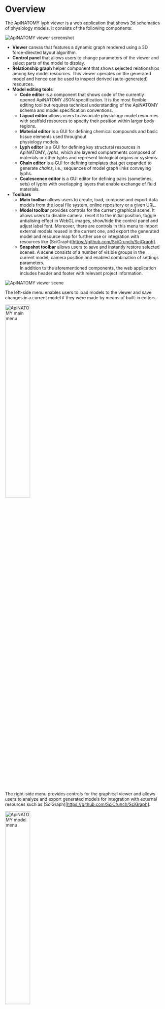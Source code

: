 # Overview
 
The ApiNATOMY lyph viewer is a web application that shows 3d schematics of physiology models. 
It consists of the following components:

<img src="asset/overview-annotated.png" alt="ApiNATOMY viewer screenshot">

* **Viewer** canvas that features a dynamic graph rendered using a 3D force-directed layout algorithm.
* **Control panel** that allows users to change parameters of the viewer and select parts of the model to display.
* **Relationship graph** helper component that shows selected relationships among key model resources. This viewer 
  operates on the generated model and hence can be used to inspect derived (auto-generated) resources.  
* **Model editing tools** 
  * **Code editor** is a component that shows code of the currently opened ApiNATOMY JSON specification. It is the 
    most flexible editing tool but requires technical understanding of the ApiNATOMY schema and model specification conventions.         
  * **Layout editor** allows users to associate physiology model resources with scaffold resources 
  to specify their position within larger body regions. 
  * **Material editor** is a GUI for defining chemical compounds and basic tissue elements used throughout  
    physiology models.
  * **Lyph editor** is a GUI for defining key structural resources in ApiNATOMY, *lyphs*, which are layered 
    compartments composed of materials or other lyphs and represent biological organs or systems.
  * **Chain editor** is a GUI for defining templates that get expanded to generate *chains*, i.e., sequences
    of model graph links conveying lyphs.  
  * **Coalescence editor** is a GUI editor for defining pairs (sometimes, sets) of lyphs with overlapping layers that 
    enable exchange of fluid materials.  
* **Toolbars**
  * **Main toolbar** allows users to create, load, compose and export data models from the local file system,
    online repository or a given URL. 
  * **Model toolbar** provides controls for the current graphical scene. It allows users to disable camera, reset it to the 
    initial position, toggle antialising effect in WebGL images, show/hide the control panel and adjust label font. 
    Moreover, there are controls in this menu to import external models reused in the current one, and export the generated model 
    and resource map for further use or integration with resources like (SciGraph)[https://github.com/SciCrunch/SciGraph]. 
  * **Snapshot toolbar** allows users to save and instantly restore selected scenes. A scene consists of a number of
    visible groups in the current model, camera position and enabled combination of settings parameters.  
In addition to the aforementioned components, the web application includes header and footer with relevant project information.
 
<img src="asset/overview-zoomed.png" alt="ApiNATOMY viewer scene">

The left-side menu enables users to load models to the viewer and save changes in a current model if they were made by 
means of built-in editors.

<img src="asset/overview-menuMain.png" width="40%" alt="ApiNATOMY main menu">

The right-side menu provides controls for the graphical viewer and allows users to analyze and export generated models
for integration with external resources such as (SciGraph)[https://github.com/SciCrunch/SciGraph].

<img src="asset/overview-menuModel.png" width="40%" alt="ApiNATOMY model menu">

The bottom menu consists of two parts: 
* the first part provides operations to create, load and save snapshot models;
* the second part provides controls to manage states of the current (created or loaded) snapshot model; 

<img src="asset/overview-menuSnapshot.png" width="40%" alt="ApiNATOMY model menu">

## Settings panel

The settings panel contains a number of accordion panels with titles that help to locate necessary groups of GUI controls. 
Accordions are useful to toggle between hiding and showing large amount of information.

The very first panel, `Variance`, can be used to view model variations for selected clades. 
This panel is context-dependent and only appears when a model has variances. See explanation of variance modeling in
our [examples](./examples.html).

The panel named `Highlighted` shows the information about a highlighted visual resource. To highlight a resource in the
WebGL scene, place mouse over it.
Connectivity model resources such as nodes, links and lyphs, as well as equivalent scaffold model 
resources - vertices, wires, and regions - can be highlighted.  
The corresponding visual object gets emphasized with red color, and an overlay label with identifier and, if present, name, 
appears next to it. The `Highlighted` panel can be consulted to see more information about the resource. 
It gets reset if the mouse moves away from the resource.

<img src="asset/overview-highlighted.png" width="40%" alt="ApiNATOMY highlighted resource">

The panel named `Selected` shows the information about a selected visual resource. To select a resource in the
WebGL scene, click on it with your mouse. Connectivity model resources such as nodes, links and lyphs, as well as equivalent scaffold model 
resources - vertices, wires, and regions - can be selected. The corresponding visual object gets emphasized with green color.
The `Selected` panel can be consulted to see more information about the resource. The information stays in place unless
a user selects another resource or clicks on an empty space to reset the panel.  

<img src="asset/overview-selected.png" width="40%" alt="ApiNATOMY selected resource">

The next two panels, `Groups` and `Dynamic groups`, allow users to display ApiNATOMY groups or their combinations.
The Groups panel lists groups which are either explicitly defined in the input model or generated to contain resources
that belong to an expanded template such as a chain. Using toggle buttons, a user may modify the group's resource visibility
setting.

<img src="asset/overview-groups.png" width="40%" alt="ApiNATOMY groups">

The Dynamic groups panel shows groups automatically generated by:
* the so-called `Neurulator` algorithm, or by 
* the [SciGraph](https://github.com/SciCrunch/SciGraph) query handling method. 

The Neurulator algorithm runs on a new model load and searches for closed 
components, i.e., subgraph components encompassed by the lyphs of type `BAG` on all its ends.

The query handling method maps SciGraph resources fulfilling Cypher queries aka 
`List all the neuronal processes for somas located in [start-id]` into ApiNATOMY model identifiers and encompasses all such 
resources into corresponding dynamic groups. The viewer loads a set of predefined queries from a file `data\queries.json` and their
execution depends on the availability of a SciGraph REST endpoints, currently set to   
[http://sparc-data.scicrunch.io:9000/scigraph](http://sparc-data.scicrunch.io:9000/scigraph).
The query execution dialog can be opened via the right-hand model menu:

<img src="asset/overview-query.png" width="40%" alt="ApiNATOMY groups">

<img src="asset/overview-queryOptions.png" width="40%" alt="ApiNATOMY groups">

<img src="asset/overview-querySelected.png" width="40%" alt="ApiNATOMY groups">

Another context-dependent accordion panel, `Scaffolds`, appears for connectivity models with integrated scaffolds 
or when a scaffold model itself is opened in the viewer. It works exactly like the Groups panel for the connectivity model
but is applied to the components of a scaffold. Components combine anchors, wires and regions of a scaffold exactly like 
groups combine nodes, links, and lyphs of a connectivity model. 

<img src="asset/overview-scaffolds.png" width="60%" alt="ApiNATOMY components">

Finally, the last accordion panel is dedicated to the viewer visual settings. Using this panel, a user can toggle lyphs or
lyph layers, switch between 3d and 2d graph layouts, or swap between `id` and `name` properties in the visual sprites 
floating next to the resources. 

<img src="asset/overview-settings.png" width="40%" alt="ApiNATOMY settings">

## Model input

The lyph viewer accepts as input a JSON-based object that defines ApiNATOMY resources, see [model](./model.html) section for more 
detail. The model can be edited using external tools or with the help of a build-in JSON editor and resource editors within 
the app.

The image below shows an integrated ACE-based JSON editor. The editor uses the ApiNATOMY JSON Schema for interactive validation - 
the lines that violate the schema model are marked with error or warning signs.

<img src="asset/overview-code.png">

Alternatively, the input model can be edited with the help of the form-based editor as shown in the image below. The fields in the form are also based on the ApiNATOMY JSON schema and are preconfigured to assist the modeller with the choice of correct options, i.e., multi-selection fields that expect references to lyphs, show all suitable lyphs in the model.

<img src="asset/resourceEditor.png">

Integrated lyph, material, chain and coalescence editors provide more intuitive GUIs for defining input model resources. 
Albeit their functionality does not cover the whole extent of the ApiNATOMY schema, we recommend to start creating a new 
model from defining key resources using these tools. See [editors](./editors.md) for the detailed description of 
CRUD operations an author can perform to create or edit an ApiNATOMY model.     

Users that prefer working with a table-style data, can define an ApiNATOMY model using Excel spreadsheets.
The lyph viewer app can open .xlsx files and convert their content to a corresponding JSON-based model.
The recognized Excel format should specify ApiNATOMY resources in separate pages named after the Graph's fields, namely, `lyphs`, `materials`, `links`, `nodes`, `coalescences`, and `groups`. Each of the pages can contain columns named as the corresponding resource class properties, i.e., `id`, `name`, `external`, `conveyingLyph`, etc. for the class `Lyph` in the page `lyphs`. In the Excel lyph specification, one can assign content to a lyph border using columns `inner`, `radial1`, `outer`, and `radial2`; the content of these columns is then mapped to the property `border.borders` in the JSON specification which defines an array of 4 lyph borders.

A modified model must be saved using the dedicated button on the left hand menu panel. After that it is processed as described in the [Model assembly](#Model assembly) section below and an in-memory expanded model with auto-generated resources is created. This model is then visualized in the main canvas. One can also serialize this model using the menu items from the right-hand panel - the model can be either stored in a file as it is, or one can opt to serialize it in a form of a dictionary where the top object lists all resources with their unique identifiers as keys.

Sample ApiNATOMY models, including test models used in this documentation, can be found in the project's [repository at GitHub](https://github.com/open-physiology/open-physiology-viewer/tree/master/test/data).

## Model assembly
The users define key resources, their relationships, and layout constraints in the ApiNATOMY JSON format.
Naturally, these models may be incomplete or incorrect (i.e., contain typos,
undefined references, or unexpected values). We tried to make the format as flexible as possible,
many errors will be tolerated and some will be auto-corrected.
The tool logs errors (in red), warnings (in yellow) and important actions on the model post-processing (in black) into your browser console, you can typically open it with shortcuts:
on Windows and Linux: *Ctrl + Shift + J*, on Mac: *Cmd + Option + J*.

Below we describe key stages in user model post-processing in order to prepare it for visualization.
Model authors aware of the post-processing procedures are more likely to understand the causes of
wrong layouts and adjust their models accordingly:

1. Many resources that domain experts need for modelling are abstract assemblies of physiology subsystems (materials, cells, neuron pathways). It is convenient to specify such resources once and place them to the context they are used in as many times as needed. On the other hand, the ApiNATOMY model viewer creates a visual artifact for each unique visual resource (lyph, node, link) in the model. Hence, the first step is to replace the abstract templates with resource instances that inherit the majority of their characteristics from the templates. The tool identifies references to materials and lyph templates in all the fields that are expected to contain lyphs as building parts, automatically creates lyph instances with necessary characteristics and replaces abstract references with instance references. All derived or cloned resources within this step can be overviewed with the help of the [relationship graph](#Relationship graph).

2. If tree objects are present in the model, we generate tree-like graph structures and include all
created resources (nodes, links, lyphs, etc.) to the main graph (or a parent group containing the tree for nested models). The procedure replicates the tree lyph template to all generated edges (links) and assigns their topology to define overall boundaries of the tree-like conduits. At the end of this stage, the lyph template
is linked to the newly created blank lyphs via its `subtypes` property.
Check our [example](./examples.html) section for a run-through scenario with tree definitions.

3. At the next step, we process lyph templates: all subtypes of a lyph template inherit
 its `layers`, `color`, size-related properties, namely, `scale`, `height`, `width`, `length`,
 and `thickness` (unless they are overridden for the lyphs individually), `external` annotations, constituent `materials`, and auxiliary fields such as `comments` and `create3d`.

4. After auto-creating resources originating from tree and lyph templates, the model's graph structure is almost ready to be visualized. Hence, we create ApiNATOMY model objects and replace string identifiers with corresponding object references. Lyph and region borders are auto-created and merged with user-defined border content. Missing links and nodes for internal lyphs are also auto-created.
 By default, they are invisible. However, their presence is required for
 lyph positioning and sizing, they can also be accessed and customized via the JSONPath `assign` expressions.  We also perform group inclusion analyses at this stage and include nested group resources into parent groups.

5. As the result of the previous step, the main graph has a complete map of all model resources
regardless of where they were defined, i.e., all references can be resolved. If the tool detected IDs without corresponding resource definitions, we will auto-generate such objects setting their `ID` and `class` properties, all other parameters will be set to default values as defined in the
[ApiNATOMY JSON Schema](../schema/index.html).

6. To be able to fully connect related resources, we synchronize symmetric properties.
In a model, a user may specify, for example, that `A` has a layer `B` and that `C` is a layer in `A`,
hence `A` actually has two layers, `B` and `C`. At this stage, we analyze and integrate related
definitions into a complete and consistent model.

7. After that we process model customization via the JSONPath queries in `assign` and `interpolate` properties. This is done in two steps:
.. 1. we create dynamic relationships by assigning `relationship` fields, i.e., `layers=["B"]`. The tool will replace IDs in these fields with object references (thus, only IDs of known objects should be used in `assign` expressions, unresolved IDs will be ignored).
.. 2. we complete model customization by assigning qualitative properties to resources selected
 by JSONPath queries for every resource in the model with `assign` and `interpolate` properties.

## Relationship graph
The relationship graph is an auxiliary tool that allows users to trace the resource derivation process described above and visually inspect the relationships among the key resources in the model. In this viw, all resources are represented by graph nodes (visualized using colored shapes according to the type of the resource) while their relationships correspond to the graph links (visualized using colored lines where each color stands for a certain type of the relationship).

The nodes in the relationship graph are organized using the so called `group-in-a-box` layout, which clusters nodes based on their class and creates centers of attraction for each cluster. The area occupied by a cluster depends on its size. Be default we use a setting for the group-in-a-box algorithm that allocates cluster areas based on the treemap pattern.

<img src="asset/relationshipGraph.png">

The group-in-a-box algorithm creates a good initial graph layout. It is used in a combination with the `sticky` force-directed technique when the program reassigns the nodes coordinates when the user drags them to a different location. Hence, users are free to rearrange the nodes in a way that makes understanding the model or tracing certain derivation chains easier.

An any moment, the positions of the nodes in the graph can be saved and reloaded using the dedicated buttons from the right-hand panel.
 The file created at this process contains only node identifiers with the corresponding coordinates. To avoid compatibility issues when a user tries to load a relationship graph coordinates after modifying an ApiNATOMY model, we do not store other information such as node and link classes/types. Nodes which do not have saved coordinates in a certain file simply remain in their initial locations.
 Note that switching the view modes between the relationship graph and the main ApiNATOMY visualization resets the relationship graph node positions.